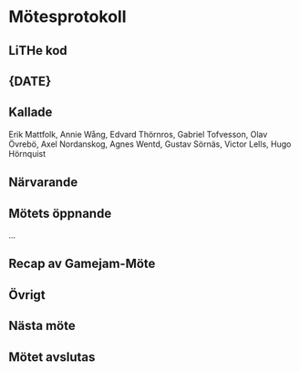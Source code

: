 # Mötesprotokoll

## LiTHe kod

## {DATE}

## Kallade
Erik Mattfolk, Annie Wång, Edvard Thörnros, Gabriel Tofvesson, Olav Övrebö, Axel Nordanskog, Agnes Wentd, Gustav Sörnäs, Victor Lells, Hugo Hörnquist

## Närvarande

## Mötets öppnande

...

## Recap av Gamejam-Möte


## Övrigt

## Nästa möte

## Mötet avslutas

